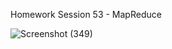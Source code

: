 Homework Session 53 - MapReduce

![Screenshot (349)](https://github.com/dzzzzrca/homework53/assets/153365739/e7077436-0759-4829-a446-a7c617f6fe86)
